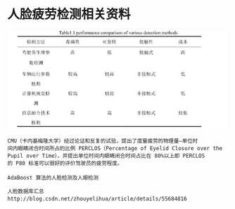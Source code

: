 # 人脸疲劳检测相关资料

![](./疲劳检测.png)

```txt
CMU（卡内基梅隆大学）经过论证和反复的试验，提出了度量疲劳的物理量—单位时
间内眼睛闭合时间所占的比例 PERCLOS（Percentage of Eyelid Closure over the
Pupil over Time），并提出单位时间内眼睛闭合时间占比在 80%以上即 PERCLOS
的 P80 标准可以很好的评价驾驶员的疲劳程度。

AdaBoost 算法的人脸检测及人眼检测
 ```

 ```txt
 人脸数据库汇总
http://blog.csdn.net/zhouyelihua/article/details/55684816
 ```
